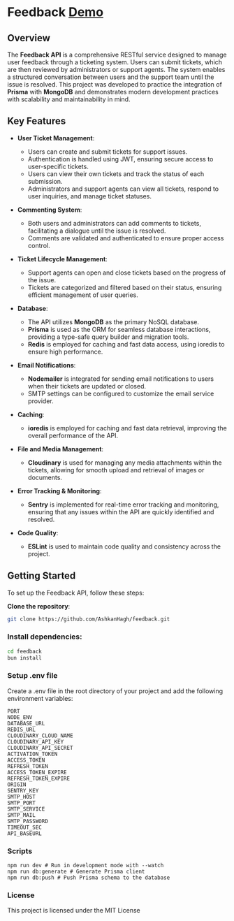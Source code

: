 # Feedback [Demo](https://your-feedback-project-url.com/)

## Overview

The **Feedback API** is a comprehensive RESTful service designed to manage user feedback through a ticketing system. Users can submit tickets, which are then reviewed by administrators or support agents. The system enables a structured conversation between users and the support team until the issue is resolved. This project was developed to practice the integration of **Prisma** with **MongoDB** and demonstrates modern development practices with scalability and maintainability in mind.

## Key Features

- **User Ticket Management**:
  - Users can create and submit tickets for support issues.
  - Authentication is handled using JWT, ensuring secure access to user-specific tickets.
  - Users can view their own tickets and track the status of each submission.
  - Administrators and support agents can view all tickets, respond to user inquiries, and manage ticket statuses.

- **Commenting System**:
  - Both users and administrators can add comments to tickets, facilitating a dialogue until the issue is resolved.
  - Comments are validated and authenticated to ensure proper access control.

- **Ticket Lifecycle Management**:
  - Support agents can open and close tickets based on the progress of the issue.
  - Tickets are categorized and filtered based on their status, ensuring efficient management of user queries.

- **Database**:
  - The API utilizes **MongoDB** as the primary NoSQL database.
  - **Prisma** is used as the ORM for seamless database interactions, providing a type-safe query builder and migration tools.
  - **Redis** is employed for caching and fast data access, using ioredis to ensure high performance.

- **Email Notifications**:
  - **Nodemailer** is integrated for sending email notifications to users when their tickets are updated or closed.
  - SMTP settings can be configured to customize the email service provider.

- **Caching**:
  - **ioredis** is employed for caching and fast data retrieval, improving the overall performance of the API.

- **File and Media Management**:
  - **Cloudinary** is used for managing any media attachments within the tickets, allowing for smooth upload and retrieval of images or documents.

- **Error Tracking & Monitoring**:
  - **Sentry** is implemented for real-time error tracking and monitoring, ensuring that any issues within the API are quickly identified and resolved.

- **Code Quality**:
  - **ESLint** is used to maintain code quality and consistency across the project.

## Getting Started

To set up the Feedback API, follow these steps:

**Clone the repository**:
```bash
git clone https://github.com/AshkanHagh/feedback.git
```
### Install dependencies:
```bash
cd feedback
bun install
```
### Setup .env file
Create a .env file in the root directory of your project and add the following environment variables:
``` shell
PORT
NODE_ENV
DATABASE_URL
REDIS_URL
CLOUDINARY_CLOUD_NAME
CLOUDINARY_API_KEY
CLOUDINARY_API_SECRET
ACTIVATION_TOKEN
ACCESS_TOKEN
REFRESH_TOKEN
ACCESS_TOKEN_EXPIRE
REFRESH_TOKEN_EXPIRE
ORIGIN
SENTRY_KEY
SMTP_HOST
SMTP_PORT
SMTP_SERVICE
SMTP_MAIL
SMTP_PASSWORD
TIMEOUT_SEC
API_BASEURL
```

### Scripts
```shell
npm run dev # Run in development mode with --watch
npm run db:generate # Generate Prisma client
npm run db:push # Push Prisma schema to the database
```

### License
This project is licensed under the MIT License